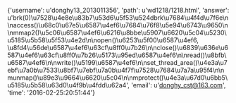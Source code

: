 {'username': u'donghy13_2013011356', 'path': u'wd1218/1218.html', 'answer': u'brk(0)\u7528\u4e8e\u83b7\u53d6\u5f53\u524dbrk\u7684\u4f4d\u7f6e\n\naccess()\u68c0\u67e5\u6587\u4ef6\u7684\u76f8\u5e94\u6743\u9650\n\nmmap2()\u5c06\u6587\u4ef6\u6216\u8bbe\u5907\u6620\u5c04\u5230\u5185\u5b58\u5f53\u4e2d\n\nopen()\u6253\u5f00\u6587\u4ef6, \u8fd4\u56de\u6587\u4ef6\u63cf\u8ff0\u7b26\n\nclose()\u6839\u636e\u6587\u4ef6\u63cf\u8ff0\u7b26\u5173\u95ed\u6587\u4ef6\n\nread()\u8bfb\u6587\u4ef6\n\nwrite()\u5199\u6587\u4ef6\n\nset_thread_area()\u4e3a\u7ebf\u7a0b\u7533\u8bf7\u7ebf\u7a0b\u4f7f\u7528\u7684\u7a7a\u95f4\n\nmunmap()\u89e3\u9664\u6620\u5c04\n\nmprotect()\u4e3a\u67d0\u6bb5\u5185\u5b58\u63d0\u4f9b\u4fdd\u62a4', 'email': u'donghy_cst@163.com', 'time': '2016-02-25:20:51:44'}